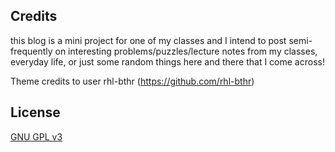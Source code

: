 
## Credits
this blog is a mini project for one of my classes and I intend to post semi-frequently on interesting problems/puzzles/lecture notes from my classes, everyday life, or just some random things here and there that I come across!

Theme credits to user rhl-bthr (https://github.com/rhl-bthr)

## License
[GNU GPL v3](LICENSE)
